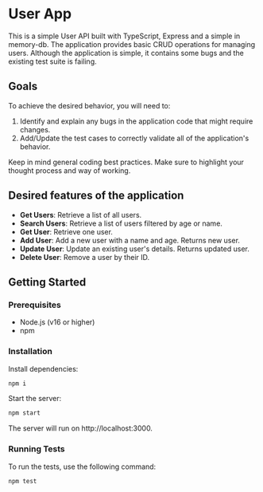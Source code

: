 # User App

This is a simple User API built with TypeScript, Express and a simple in memory-db. The application provides basic CRUD operations for managing users.
Although the application is simple, it contains some bugs and the existing test suite is failing.

## Goals

To achieve the desired behavior, you will need to:
1. Identify and explain any bugs in the application code that might require changes.
2. Add/Update the test cases to correctly validate all of the application's behavior.

Keep in mind general coding best practices.
Make sure to highlight your thought process and way of working.

## Desired features of the application


- **Get Users**: Retrieve a list of all users.
- **Search Users**: Retrieve a list of users filtered by age or name.
- **Get User**: Retrieve one user.
- **Add User**: Add a new user with a name and age. Returns new user.
- **Update User**: Update an existing user's details. Returns updated user.
- **Delete User**: Remove a user by their ID.

## Getting Started

### Prerequisites

- Node.js (v16 or higher)
- npm

### Installation

Install dependencies:
   ```bash
   npm i
   ```
Start the server:
   ```bash
   npm start
   ```
The server will run on http://localhost:3000.

### Running Tests
To run the tests, use the following command:

```bash
npm test
```







